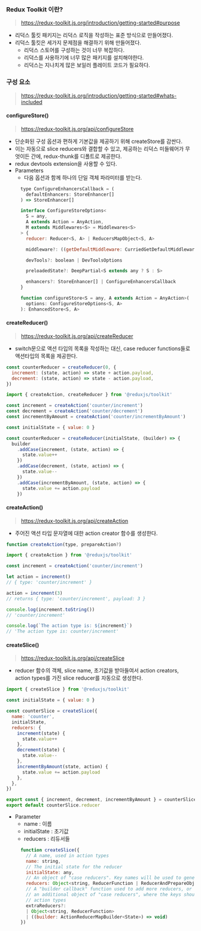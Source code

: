 ### Redux Toolkit 이란?
> https://redux-toolkit.js.org/introduction/getting-started#purpose

* 리덕스 툴킷 패키지는 리덕스 로직을 작성하는 표준 방식으로 만들어졌다.
* 리덕스 툴킷은 세가지 문제점을 해결하기 위해 만들어졌다.
  * 리덕스 스토어를 구성하는 것이 너무 복잡하다.
  * 리덕스를 사용하기에 너무 많은 패키지를 설치해야한다.
  * 리덕스는 지나치게 많은 보일러 플레이트 코드가 필요하다.

### 구성 요소
> https://redux-toolkit.js.org/introduction/getting-started#whats-included

#### configureStore()
> https://redux-toolkit.js.org/api/configureStore
* 단순화된 구성 옵션과 편하게 기본값을 제공하기 위해 createStore를 감싼다.
* 이는 자동으로 slice reducers와 결합할 수 있고, 제공하는 리덕스 미들웨어가 무엇이든 간에, redux-thunk를 디폴트로 제공한다.
* redux devtools extension을 사용할 수 있다.
* Parameters
  * 다음 옵션과 함께 하나의 단일 객체 파라미터를 받는다.
  ```javascript
    type ConfigureEnhancersCallback = (
      defaultEnhancers: StoreEnhancer[]
    ) => StoreEnhancer[]

    interface ConfigureStoreOptions<
      S = any,
      A extends Action = AnyAction,
      M extends Middlewares<S> = Middlewares<S>
    > {
      reducer: Reducer<S, A> | ReducersMapObject<S, A>

      middleware?: ((getDefaultMiddleware: CurriedGetDefaultMiddleware<S>) => M) | M

      devTools?: boolean | DevToolsOptions
  
      preloadedState?: DeepPartial<S extends any ? S : S>

      enhancers?: StoreEnhancer[] | ConfigureEnhancersCallback
    }

    function configureStore<S = any, A extends Action = AnyAction>(
      options: ConfigureStoreOptions<S, A>
    ): EnhancedStore<S, A>
  ```
  
#### createReducer()
> https://redux-toolkit.js.org/api/createReducer
* switch문으로 액션 타입의 목록을 작성하는 대신, case reducer functions들로 액션타입의 목록을 제공한다.
```javascript
const counterReducer = createReducer(0, {
  increment: (state, action) => state + action.payload,
  decrement: (state, action) => state - action.payload,
})
```
```javascript
import { createAction, createReducer } from '@reduxjs/toolkit'

const increment = createAction('counter/increment')
const decrement = createAction('counter/decrement')
const incrementByAmount = createAction('counter/incrementByAmount')

const initialState = { value: 0 }

const counterReducer = createReducer(initialState, (builder) => {
  builder
    .addCase(increment, (state, action) => {
      state.value++
    })
    .addCase(decrement, (state, action) => {
      state.value--
    })
    .addCase(incrementByAmount, (state, action) => {
      state.value += action.payload
    })
```

#### createAction()
> https://redux-toolkit.js.org/api/createAction
* 주어진 액션 타입 문자열에 대한 action creator 함수를 생성한다.
```javascript
function createAction(type, prepareAction?)
```
```javascript
import { createAction } from '@reduxjs/toolkit'

const increment = createAction('counter/increment')

let action = increment()
// { type: 'counter/increment' }

action = increment(3)
// returns { type: 'counter/increment', payload: 3 }

console.log(increment.toString())
// 'counter/increment'

console.log(`The action type is: ${increment}`)
// 'The action type is: counter/increment'
```

#### createSlice()
> https://redux-toolkit.js.org/api/createSlice
* reducer 함수의 객체, slice name, 초기값을 받아들여서 action creators, action types를 가진 slice reducer를 자동으로 생성한다.
```javascript
import { createSlice } from '@reduxjs/toolkit'

const initialState = { value: 0 }

const counterSlice = createSlice({
  name: 'counter',
  initialState,
  reducers: {
    increment(state) {
      state.value++
    },
    decrement(state) {
      state.value--
    },
    incrementByAmount(state, action) {
      state.value += action.payload
    },
  },
})

export const { increment, decrement, incrementByAmount } = counterSlice.actions
export default counterSlice.reducer
```
* Parameter
  * name : 이름
  * initialState : 초기값
  * reducers : 리듀서들
  ```javascript
    function createSlice({
      // A name, used in action types
      name: string,
      // The initial state for the reducer
      initialState: any,
      // An object of "case reducers". Key names will be used to generate actions.
      reducers: Object<string, ReducerFunction | ReducerAndPrepareObject>
      // A "builder callback" function used to add more reducers, or
      // an additional object of "case reducers", where the keys should be other
      // action types
      extraReducers?:
      | Object<string, ReducerFunction>
      | ((builder: ActionReducerMapBuilder<State>) => void)
    })
  ```